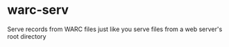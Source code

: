 # warc-serv
Serve records from WARC files just like you serve files from a web server's root directory
